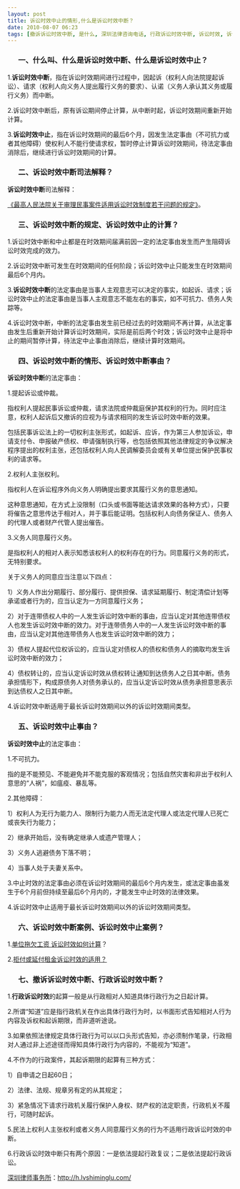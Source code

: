 ```yaml
---
layout: post
title: 诉讼时效中止的情形,什么是诉讼时效中断？
date: 2010-08-07 06:23
tags: [撤诉诉讼时效中断, 是什么, 深圳法律咨询电话, 行政诉讼时效中断, 诉讼时效, 诉讼时效中断中止事由, 诉讼时效中断中止案例, 诉讼时效中断司法解释, 诉讼时效中断的情形, 诉讼时效中断的规定]
---
```

<ol>
<h3>一、什么叫、什么是诉讼时效中断、什么是诉讼时效中止？</h3>
</ol>
1.<strong>诉讼时效中断</strong>，指在诉讼时效期间进行过程中，因起诉（权利人向法院提起诉讼）、请求（权利人向义务人提出履行义务的要求）、认诺（义务人承认其义务或履行义务）而中断。

2.诉讼时效中断后，原有诉讼期间停止计算，从中断时起，诉讼时效期间重新开始计算。

3.<strong>诉讼时效中止</strong>，指在诉讼时效期间的最后6个月，因发生法定事由（不可抗力或者其他障碍）使权利人不能行使请求权，暂时停止计算诉讼时效期间，待法定事由消除后，继续进行诉讼时效期间的计算。
<ol>
<h3>二、诉讼时效中断司法解释？</h3>
</ol>
<strong>诉讼时效中断</strong>司法解释：

<a href="http://news.xinhuanet.com/legal/2008-09/01/content_9747559.htm" target="_blank">《最高人民法院关于审理民事案件适用诉讼时效制度若干问题的规定》</a>。
<ol>
<h3>三、诉讼时效中断的规定、诉讼时效中止的计算？</h3>
</ol>
1.诉讼时效中断和中止都是在时效期间届满前因一定的法定事由发生而产生阻碍诉讼时效完成的效力。

2.诉讼时效中断可发生在时效期间的任何阶段；诉讼时效中止只能发生在时效期间最后6个月内。

3.<strong>诉讼时效中断</strong>的法定事由是当事人主观意志可以决定的事实，如起诉、请求；诉讼时效中止的法定事由是当事人主观意志不能左右的事实，如不可抗力、债务人失踪等。

4.诉讼时效中断，中断的法定事由发生前已经过去的时效期间不再计算，从法定事由发生后重新开始计算诉讼时效期间，实际是前后两个时效；诉讼时效中止是将中止的期间暂停计算，待法定中止事由消除后，继续计算时效期间。
<ol>
<h3>四、诉讼时效中断的情形、诉讼时效中断事由？</h3>
</ol>
<strong>诉讼时效中断</strong>的法定事由：

1.提起诉讼或仲裁。

指权利人提起民事诉讼或仲裁，请求法院或仲裁庭保护其权利的行为。同时应注意，权利人起诉后又撤诉的应视为与请求相同的发生诉讼时效中断的效果。

包括民事诉讼法上的一切权利主张形式，如起诉、应诉，作为第三人参加诉讼，申请支付令、申报破产债权、申请强制执行等，也包括依照其他法律规定的争议解决程序提出的权利主张，还包括权利人向人民调解委员会或有关单位提出保护民事权利的请求等。

2.权利人主张权利。

指权利人在诉讼程序外向义务人明确提出要求其履行义务的意思通知。

这种意思通知，在方式上没限制（口头或书面等能达请求效果的各种方式），只要将催告之意思传达于相对人，并于事后能证明。包括权利人向债务保证人、债务人的代理人或者财产代管人提出催告。

3.义务人同意履行义务。

是指权利人的相对人表示知悉该权利人的权利存在的行为。同意履行义务的形式，无特别要求。

关于义务人的同意应当注意以下四点：

1）义务人作出分期履行、部分履行、提供担保、请求延期履行、制定清偿计划等承诺或者行为的，应当认定为一方同意履行义务；

2）对于连带债权人中的一人发生诉讼时效中断的事由，应当认定对其他连带债权人也发生诉讼时效中断的效力。对于连带债务人中的一人发生诉讼时效中断的事由，应当认定对其他连带债务人也发生诉讼时效中断的效力；

3）债权人提起代位权诉讼的，应当认定对债权人的债权和债务人的摘取均发生诉讼时效中断的效力；

4）债权转让的，应当认定诉讼时效从债权转让通知到达债务人之日其中断。债务承担情形下，构成原债务人对债务承认的，应当认定诉讼时效从债务承担意思表示到达债权人之日其中断。

4.诉讼时效中断适用于最长诉讼时效期间以外的诉讼时效期间类型。
<ol>
<h3>五、诉讼时效中止事由？</h3>
</ol>
<strong>诉讼时效中止</strong>的法定事由：

1.不可抗力。

指的是不能预见、不能避免并不能克服的客观情况；包括自然灾害和非出于权利人意思的“人祸”，如瘟疫、暴乱等。

2.其他障碍：

1）权利人为无行为能力人、限制行为能力人而无法定代理人或法定代理人已死亡或丧失行为能力；

2）继承开始后，没有确定继承人或遗产管理人；

3）义务人逃避债务下落不明；

4）当事人处于夫妻关系中。

3.中止时效的法定事由必须在诉讼时效期间的最后6个月内发生，或法定事由虽发生于6个月前但持续至最后6个月内的，才能发生中止时效的法律效果。

4.诉讼时效中止适用于最长诉讼时效期间以外的诉讼时效期间类型。
<ol>
<h3>六、诉讼时效中断案例、诉讼时效中止案例？</h3>
</ol>
1.<a href="http://old.jfdaily.com/newspaper/shfzb/page_15/200808/t20080811_341164.html" target="_blank">单位拖欠工资 诉讼时效如何计算</a>？

2.<a href="http://www.110.com/ziliao/article-138524.html" target="_blank">拒付或延付租金诉讼时效的适用？</a>
<ol>
<h3>七、撤诉诉讼时效中断、行政诉讼时效中断？</h3>
</ol>
1.<strong>行政诉讼时效</strong>的起算一般是从行政相对人知道具体行政行为之日起计算。

2.所谓“知道”应是指行政机关在作出具体行政行为时，以书面形式告知相对人行为内容及诉权和起诉期限，而非道听途说。

3.如果依照法律规定具体行政行为可以以口头形式告知，亦必须制作笔录，行政相对人通过非上述途径而得知具体行政行为内容的，不能视为“知道”。

4.不作为的行政案件，其起诉期限的起算有三种方式：

1）自申请之日起60日；

2）法律、法规、规章另有定的从其规定；

3）紧急情况下请求行政机关履行保护人身权、财产权的法定职责，行政机关不履行，可随时起诉。

5.民法上权利人主张权利或者义务人同意履行义务的行为不适用行政诉讼时效的中断。

6.行政诉讼时效中断只有两个原因：一是依法提起行政复议；二是依法提起行政诉讼。

<a href="http://h.lvshiminglu.com/">深圳律师事务所</a>：<a href="http://h.lvshiminglu.com/">http://h.lvshiminglu.com/</a>

